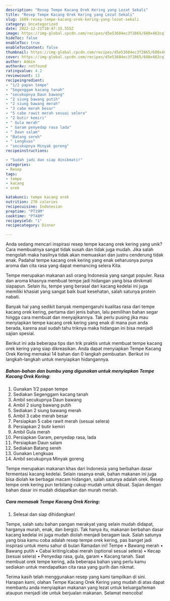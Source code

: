 ```yaml
---
description: "Resep Tempe Kacang Orek Kering yang Lezat Sekali"
title: "Resep Tempe Kacang Orek Kering yang Lezat Sekali"
slug: 1609-resep-tempe-kacang-orek-kering-yang-lezat-sekali
category: Uncategorized
date: 2022-12-21T10:47:15.555Z
image: https://img-global.cpcdn.com/recipes/d5e53604ec3f2865/680x482cq70/tempe-kacang-orek-kering-foto-resep-utama.jpg
hideToc: false
enableToc: true
enableTocContent: false
thumbnail: https://img-global.cpcdn.com/recipes/d5e53604ec3f2865/680x482cq70/tempe-kacang-orek-kering-foto-resep-utama.jpg
cover: https://img-global.cpcdn.com/recipes/d5e53604ec3f2865/680x482cq70/tempe-kacang-orek-kering-foto-resep-utama.jpg
author: Admin
authorAv: notfound
ratingvalue: 4.2
reviewcount: 13
recipeingredient:
- "1/2 papan tempe"
- "Segenggam kacang tanah"
- "secukupnya Daun bawang"
- "2 siung bawang putih"
- "2 siung bawang merah"
- "3 cabe merah besar"
- "5 cabe rawit merah sesuai selera"
- "2 butir kemiri"
- " Gula merah"
- " Garam penyedap rasa lada"
- " Daun salam"
- "Batang sereh"
- " Lengkuas"
- "secukupnya Minyak goreng"
recipeinstructions:

- "Sudah jadi dan siap dinikmati!"
categories:
- Resep
tags:
- tempe
- kacang
- orek

katakunci: tempe kacang orek 
nutrition: 270 calories
recipecuisine: Indonesian
preptime: "PT19M"
cooktime: "PT48M"
recipeyield: "1"
recipecategory: Dinner

---
```





Anda sedang mencari inspirasi resep tempe kacang orek kering yang unik? Cara membuatnya sangat tidak susah dan tidak juga mudah. Jika salah mengolah maka hasilnya tidak akan memuaskan dan justru cenderung tidak enak. Padahal tempe kacang orek kering yang enak seharusnya punya aroma dan cita rasa yang dapat memancing selera Kita.





Tempe merupakan makanan asli orang Indonesia yang sangat populer. Rasa dan aroma khasnya membuat tempe jadi hidangan yang bisa dinikmati siapapun. Selain itu, tempe yang berasal dari kacang kedelai ini juga memiliki khasiat yang sangat baik buat kesehatan, salah satunya protein nabati.

Banyak hal yang sedikit banyak mempengaruhi kualitas rasa dari tempe kacang orek kering, pertama dari jenis bahan, lalu pemilihan bahan segar hingga cara membuat dan menyajikannya. Tak perlu pusing jika mau menyiapkan tempe kacang orek kering yang enak di mana pun anda berada, karena asal sudah tahu triknya maka hidangan ini bisa menjadi sajian spesial.






Berikut ini ada beberapa tips dan trik praktis untuk membuat tempe kacang orek kering yang siap dikreasikan. Anda dapat menyiapkan Tempe Kacang Orek Kering memakai 14 bahan dan 0 langkah pembuatan. Berikut ini langkah-langkah untuk menyiapkan hidangannya.

<!--inarticleads1-->

##### Bahan-bahan dan bumbu yang digunakan untuk menyiapkan Tempe Kacang Orek Kering:

1. Gunakan 1/2 papan tempe
1. Sediakan Segenggam kacang tanah
1. Ambil secukupnya Daun bawang
1. Ambil 2 siung bawang putih
1. Sediakan 2 siung bawang merah
1. Ambil 3 cabe merah besar
1. Persiapkan 5 cabe rawit merah (sesuai selera)
1. Persiapkan 2 butir kemiri
1. Ambil  Gula merah
1. Persiapkan  Garam, penyedap rasa, lada
1. Persiapkan  Daun salam
1. Sediakan Batang sereh
1. Gunakan  Lengkuas
1. Ambil secukupnya Minyak goreng


Tempe merupakan makanan khas dari Indonesia yang berbahan dasar fermentasi kacang kedelai. Selain rasanya enak, bahan makanan ini juga bisa diolah ke berbagai macam hidangan, salah satunya adalah orek. Resep tempe orek kering pun terbilang cukup mudah untuk dibuat. Sajian dengan bahan dasar ini mudah didapatkan dan murah meriah. 

<!--inarticleads2-->

##### Cara memasak Tempe Kacang Orek Kering:


1. Selesai dan siap dihidangkan!

Tempe, salah satu bahan pangan merakyat yang selain mudah didapat, harganya murah, enak, dan bergizi. Tak hanya itu, makanan berbahan dasar kacang kedelai ini juga mudah diolah menjadi beragam lauk. Salah satunya yang bisa kamu coba adalah resep tempe orek kering, pas banget jadi inspirasi untuk menu sahur di bulan Ramadan ini! Tempe • Bawang merah • Bawang putih • Cabai kriting/cabai merah (optional sesuai selera) • Kecap (sesuai selera) • Penyedap rasa, gula, garam • Kacang tanah. Saat membuat orek tempe kering, ada beberapa bahan yang perlu kamu sediakan untuk mendapatkan cita rasa yang gurih dan nikmat. 

Terima kasih telah menggunakan resep yang kami tampilkan di sini. Harapan kami, olahan Tempe Kacang Orek Kering yang mudah di atas dapat membantu anda menyiapkan makanan yang lezat untuk keluarga/teman ataupun menjadi ide untuk berjualan makanan. Selamat mencoba!
